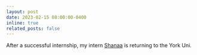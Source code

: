 ```yaml
---
layout: post
date: 2023-02-15 08:00:00-0400
inline: true
related_posts: false
---
```


After a successful internship, my intern [Shanaa](https://ca.linkedin.com/in/shanaa-modchalingam-97671030) is returning to the York Uni.
<!-- :smile: -->
